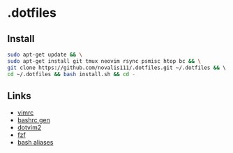 # .dotfiles

## Install
```bash
sudo apt-get update && \
sudo apt-get install git tmux neovim rsync psmisc htop bc && \
git clone https://github.com/novalis111/.dotfiles.git ~/.dotfiles && \ 
cd ~/.dotfiles && bash install.sh && cd -
```

## Links
* [vimrc](https://github.com/amix/vimrc)
* [bashrc gen](http://bashrcgenerator.com/)
* [dotvim2](https://github.com/vitaly/dotvim2)
* [fzf](https://github.com/junegunn/fzf)
* [bash aliases](https://www.cyberciti.biz/tips/bash-aliases-mac-centos-linux-unix.html)
